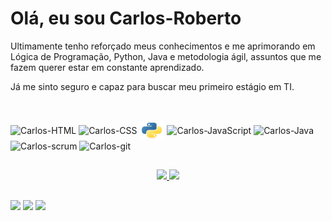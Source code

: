 # Olá, eu sou Carlos-Roberto

Ultimamente tenho reforçado meus conhecimentos e me aprimorando em Lógica de Programação, Python, Java e metodologia ágil, assuntos que me fazem querer estar em constante aprendizado.

Já me sinto seguro e capaz para buscar meu primeiro estágio em TI.

 ##

 <div style="display: inline_block"><br>
    <img align="center" alt="Carlos-HTML" height="30" width="40"src="https://img.icons8.com/color/48/000000/html-5--v1.png"/>
    <img align="center" alt="Carlos-CSS" height="30" width="40" src="https://img.icons8.com/color/48/000000/css3.png"/>
    <img align="center" alt="Carlos-Python" height="30" width="40" src="https://raw.githubusercontent.com/devicons/devicon/master/icons/python/python-original.svg">
    <img align="center" alt="Carlos-JavaScript" height="30" width="40" src="https://img.icons8.com/color/48/000000/javascript--v1.png"/>
    <img align="center" alt="Carlos-Java" height="30" width="40" src="https://img.icons8.com/color/48/000000/java-coffee-cup-logo--v1.png"/>
    <img align="center" alt="Carlos-scrum" height="30" width="40" src="https://img.icons8.com/fluency/48/000000/sprint-iteration.png"/>
    <img align="center" alt="Carlos-git" height="30" width="40" src="https://img.icons8.com/color/48/000000/git.png"/>
 
 ##
 
 <div align="center">
  <a href="https://github.com/carlosrjhoe">
  <img height="160em" src="https://github-readme-stats.vercel.app/api?username=carlosrjhoe&show_icons=true&theme=dracula&include_all_commits=true&count_private=true"/>
  <img height="160em" src="https://github-readme-stats.vercel.app/api/top-langs/?username=carlosrjhoe&layout=compact&langs_count=7&theme=dracula"/>
 </div>
 
 ##
 
 <div> 
  <a href="https://www.facebook.com/CarlosRJhoe/" target="_blank"><img src="https://img.shields.io/badge/-Facebook-9146FF?style=for-the-badge&logo=facebook&logoColor=white" target="_blank"></a>
  <a href="https://www.instagram.com/carlosrjhoe/" target="_blank"><img src="https://img.shields.io/badge/-Instagram-%23E4405F?style=for-the-badge&logo=instagram&logoColor=white" target="_blank"></a>
  <a href="https://www.linkedin.com/in/carlos-roberto-conceicao/" target="_blank"><img src="https://img.shields.io/badge/-LinkedIn-%230077B5?style=for-the-badge&logo=linkedin&logoColor=white" target="_blank"></a>
 
 </div>
